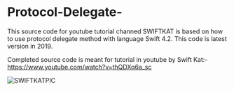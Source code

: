 # Protocol-Delegate-

This source code for youtube tutorial channed SWIFTKAT is based on how to use protocol delegate method with language Swift 4.2. This code is latest version in 2019. 

Completed source code is meant for tutorial in youtube by Swift Kat:- https://www.youtube.com/watch?v=thQDXq6a_sc

![SWIFTKATPIC](https://user-images.githubusercontent.com/37884888/61125123-94e49900-a4c6-11e9-97de-a065fd534de7.jpg)
